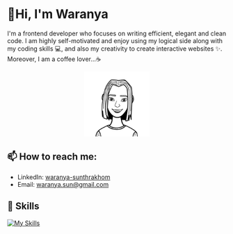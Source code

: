 <h1>👋Hi, I'm Waranya</h1>
<p>I'm a frontend developer who focuses on writing efficient, elegant and clean code. I am highly self-motivated and enjoy using my logical side along with my coding skills 💻, and also my creativity to create interactive websites ✨. Moreover, I am a coffee lover...☕</p>



<div align="center" style="border-radius:100%;">
  <img src="images/myAvatar.png" style="height:150px;width:150px;">
</div>




## 📫 How to reach me:
- LinkedIn: [waranya-sunthrakhom](https://www.linkedin.com/in/waranya-sunthrakhom/)
- Email: [waranya.sun@gmail.com](mailto:waranya.sun@gmail.com)

## 🚀 Skills

[![My Skills](https://skillicons.dev/icons?i=react,redux,js,tailwind,bootstrap,css,html,wordpress,firebase,netlify,aws)](https://skillicons.dev)
